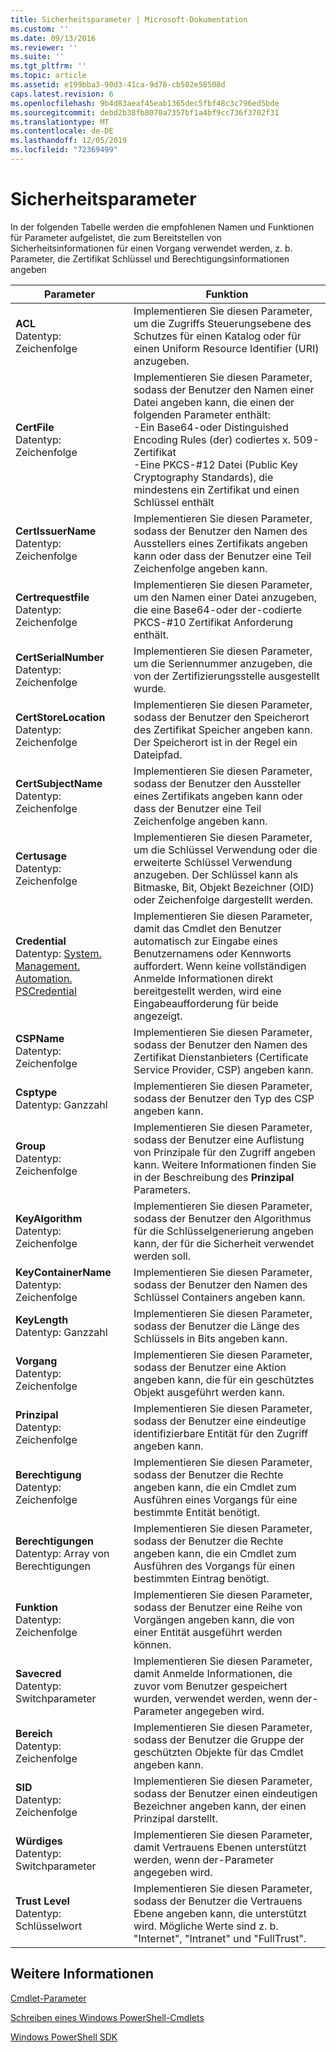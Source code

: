 ```yaml
---
title: Sicherheitsparameter | Microsoft-Dokumentation
ms.custom: ''
ms.date: 09/13/2016
ms.reviewer: ''
ms.suite: ''
ms.tgt_pltfrm: ''
ms.topic: article
ms.assetid: e199bba3-90d3-41ca-9d78-cb502e58508d
caps.latest.revision: 6
ms.openlocfilehash: 9b4d83aeaf45eab1365dec5fbf48c3c796ed5bde
ms.sourcegitcommit: debd2b38fb8070a7357bf1a4bf9cc736f3702f31
ms.translationtype: MT
ms.contentlocale: de-DE
ms.lasthandoff: 12/05/2019
ms.locfileid: "72369499"
---
```

# <a name="security-parameters"></a>Sicherheitsparameter

In der folgenden Tabelle werden die empfohlenen Namen und Funktionen für Parameter aufgelistet, die zum Bereitstellen von Sicherheitsinformationen für einen Vorgang verwendet werden, z. b. Parameter, die Zertifikat Schlüssel und Berechtigungsinformationen angeben

|Parameter|Funktion|
|---|---|
|**ACL**<br>Datentyp: Zeichenfolge|Implementieren Sie diesen Parameter, um die Zugriffs Steuerungsebene des Schutzes für einen Katalog oder für einen Uniform Resource Identifier (URI) anzugeben.|
|**CertFile**<br>Datentyp: Zeichenfolge|Implementieren Sie diesen Parameter, sodass der Benutzer den Namen einer Datei angeben kann, die einen der folgenden Parameter enthält:<br>-Ein Base64-oder Distinguished Encoding Rules (der) codiertes x. 509-Zertifikat<br>-Eine PKCS-#12 Datei (Public Key Cryptography Standards), die mindestens ein Zertifikat und einen Schlüssel enthält|
|**CertIssuerName**<br>Datentyp: Zeichenfolge|Implementieren Sie diesen Parameter, sodass der Benutzer den Namen des Ausstellers eines Zertifikats angeben kann oder dass der Benutzer eine Teil Zeichenfolge angeben kann.|
|**Certrequestfile**<br>Datentyp: Zeichenfolge|Implementieren Sie diesen Parameter, um den Namen einer Datei anzugeben, die eine Base64-oder der-codierte PKCS-#10 Zertifikat Anforderung enthält.|
|**CertSerialNumber**<br>Datentyp: Zeichenfolge|Implementieren Sie diesen Parameter, um die Seriennummer anzugeben, die von der Zertifizierungsstelle ausgestellt wurde.|
|**CertStoreLocation**<br>Datentyp: Zeichenfolge|Implementieren Sie diesen Parameter, sodass der Benutzer den Speicherort des Zertifikat Speicher angeben kann. Der Speicherort ist in der Regel ein Dateipfad.|
|**CertSubjectName**<br>Datentyp: Zeichenfolge|Implementieren Sie diesen Parameter, sodass der Benutzer den Aussteller eines Zertifikats angeben kann oder dass der Benutzer eine Teil Zeichenfolge angeben kann.|
|**Certusage**<br>Datentyp: Zeichenfolge|Implementieren Sie diesen Parameter, um die Schlüssel Verwendung oder die erweiterte Schlüssel Verwendung anzugeben. Der Schlüssel kann als Bitmaske, Bit, Objekt Bezeichner (OID) oder Zeichenfolge dargestellt werden.|
|**Credential**<br>Datentyp: [System. Management. Automation. PSCredential](/dotnet/api/System.Management.Automation.PSCredential)|Implementieren Sie diesen Parameter, damit das Cmdlet den Benutzer automatisch zur Eingabe eines Benutzernamens oder Kennworts auffordert. Wenn keine vollständigen Anmelde Informationen direkt bereitgestellt werden, wird eine Eingabeaufforderung für beide angezeigt.|
|**CSPName**<br>Datentyp: Zeichenfolge|Implementieren Sie diesen Parameter, sodass der Benutzer den Namen des Zertifikat Dienstanbieters (Certificate Service Provider, CSP) angeben kann.|
|**Csptype**<br>Datentyp: Ganzzahl|Implementieren Sie diesen Parameter, sodass der Benutzer den Typ des CSP angeben kann.|
|**Group**<br>Datentyp: Zeichenfolge|Implementieren Sie diesen Parameter, sodass der Benutzer eine Auflistung von Prinzipale für den Zugriff angeben kann. Weitere Informationen finden Sie in der Beschreibung des **Prinzipal** Parameters.|
|**KeyAlgorithm**<br>Datentyp: Zeichenfolge|Implementieren Sie diesen Parameter, sodass der Benutzer den Algorithmus für die Schlüsselgenerierung angeben kann, der für die Sicherheit verwendet werden soll.|
|**KeyContainerName**<br>Datentyp: Zeichenfolge|Implementieren Sie diesen Parameter, sodass der Benutzer den Namen des Schlüssel Containers angeben kann.|
|**KeyLength**<br>Datentyp: Ganzzahl|Implementieren Sie diesen Parameter, sodass der Benutzer die Länge des Schlüssels in Bits angeben kann.|
|**Vorgang**<br>Datentyp: Zeichenfolge|Implementieren Sie diesen Parameter, sodass der Benutzer eine Aktion angeben kann, die für ein geschütztes Objekt ausgeführt werden kann.|
|**Prinzipal**<br>Datentyp: Zeichenfolge|Implementieren Sie diesen Parameter, sodass der Benutzer eine eindeutige identifizierbare Entität für den Zugriff angeben kann.|
|**Berechtigung**<br>Datentyp: Zeichenfolge|Implementieren Sie diesen Parameter, sodass der Benutzer die Rechte angeben kann, die ein Cmdlet zum Ausführen eines Vorgangs für eine bestimmte Entität benötigt.|
|**Berechtigungen**<br>Datentyp: Array von Berechtigungen|Implementieren Sie diesen Parameter, sodass der Benutzer die Rechte angeben kann, die ein Cmdlet zum Ausführen des Vorgangs für einen bestimmten Eintrag benötigt.|
|**Funktion**<br>Datentyp: Zeichenfolge|Implementieren Sie diesen Parameter, sodass der Benutzer eine Reihe von Vorgängen angeben kann, die von einer Entität ausgeführt werden können.|
|**Savecred**<br>Datentyp: Switchparameter|Implementieren Sie diesen Parameter, damit Anmelde Informationen, die zuvor vom Benutzer gespeichert wurden, verwendet werden, wenn der-Parameter angegeben wird.|
|**Bereich**<br>Datentyp: Zeichenfolge|Implementieren Sie diesen Parameter, sodass der Benutzer die Gruppe der geschützten Objekte für das Cmdlet angeben kann.|
|**SID**<br>Datentyp: Zeichenfolge|Implementieren Sie diesen Parameter, sodass der Benutzer einen eindeutigen Bezeichner angeben kann, der einen Prinzipal darstellt.|
|**Würdiges**<br>Datentyp: Switchparameter|Implementieren Sie diesen Parameter, damit Vertrauens Ebenen unterstützt werden, wenn der-Parameter angegeben wird.|
|**Trust Level**<br>Datentyp: Schlüsselwort|Implementieren Sie diesen Parameter, sodass der Benutzer die Vertrauens Ebene angeben kann, die unterstützt wird. Mögliche Werte sind z. b. "Internet", "Intranet" und "FullTrust".|

## <a name="see-also"></a>Weitere Informationen

[Cmdlet-Parameter](./cmdlet-parameters.md)

[Schreiben eines Windows PowerShell-Cmdlets](./writing-a-windows-powershell-cmdlet.md)

[Windows PowerShell SDK](../windows-powershell-reference.md)
